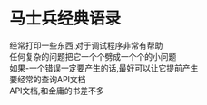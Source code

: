 # 马士兵经典语录

经常打印一些东西,对于调试程序非常有帮助<br />任何复杂的问题把它一个个劈成一个个的小问题<br />如果-一个错误一定要产生的话,最好可以让它提前产生<br />要经常的查询API文档<br />API文档,和金庸的书差不多
